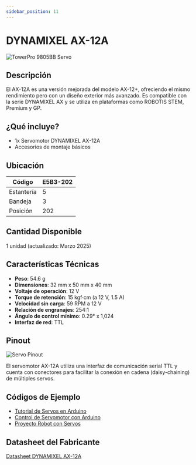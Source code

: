 ```yaml
---
sidebar_position: 11
---
```


# DYNAMIXEL AX-12A

<img src="https://botland.com.pl/55225-large_default/servo-robotis-dynamixel-ax-12a.jpg" alt="TowerPro 9805BB Servo" style="max-height: 200px;" />

## Descripción

El AX-12A es una versión mejorada del modelo AX-12+, ofreciendo el mismo rendimiento pero con un diseño exterior más avanzado. Es compatible con la serie DYNAMIXEL AX y se utiliza en plataformas como ROBOTIS STEM, Premium y GP.

## ¿Qué incluye?

- 1x Servomotor DYNAMIXEL AX-12A
- Accesorios de montaje básicos

## Ubicación

| Código     | E5B3-202 |
| ---------- | -------- |
| Estantería | 5        |
| Bandeja    | 3        |
| Posición   | 202      |

## Cantidad Disponible

1 unidad (actualizado: Marzo 2025)

## Características Técnicas

- **Peso**: 54.6 g
- **Dimensiones**: 32 mm x 50 mm x 40 mm
- **Voltaje de operación**: 12 V
- **Torque de retención**: 15 kgf·cm (a 12 V, 1.5 A)
- **Velocidad sin carga**: 59 RPM a 12 V
- **Relación de engranajes**: 254:1
- **Ángulo de control mínimo**: 0.29° x 1,024
- **Interfaz de red**: TTL

## Pinout

<img src=" " alt="Servo Pinout" style="max-height: 200px;" />

El servomotor AX-12A utiliza una interfaz de comunicación serial TTL y cuenta con conectores para facilitar la conexión en cadena (daisy-chaining) de múltiples servos.

## Códigos de Ejemplo

- [Tutorial de Servos en Arduino](https://learn.adafruit.com/adafruit-arduino-lesson-14-servo-motors)
- [Control de Servomotor con Arduino](https://www.instructables.com/Arduino-Servo-Motors/)
- [Proyecto Robot con Servos](https://create.arduino.cc/projecthub/ryanchan/simple-servo-wheel-robot-49793e)

## Datasheet del Fabricante

[Datasheet DYNAMIXEL AX-12A](https://emanual.robotis.com/docs/en/dxl/ax/ax-12a/) 
